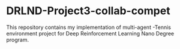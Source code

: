 # DRLND-Project3-collab-compet
This repository contains my implementation of multi-agent -Tennis environment project for Deep Reinforcement Learning Nano Degree program.
